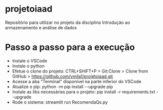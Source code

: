 # projetoiaad
Repositório para utilizar no projeto da disciplina Introdução ao armazenamento e análise de dados

# Passo a passo para a execução

- Instale o VSCode
- Instale o python
- Efetue o clone do projeto: CTRL+SHIFT+P > Git:Clone > Clone from GitHub > https://github.com/vmila1/projetoiaad.git  
- Acesse a aba "Terminal" disponível na parte inferior do VSCode
- Atualize o pip: python -m pip install --upgrade pip 
- Instale as libs necessárias para o projeto: pip install -r requirements.txt --upgrade 
- Rode o sistema: streamlit run RecomendaQs.py
